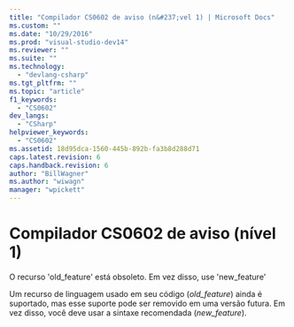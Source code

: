 ```yaml
---
title: "Compilador CS0602 de aviso (n&#237;vel 1) | Microsoft Docs"
ms.custom: ""
ms.date: "10/29/2016"
ms.prod: "visual-studio-dev14"
ms.reviewer: ""
ms.suite: ""
ms.technology: 
  - "devlang-csharp"
ms.tgt_pltfrm: ""
ms.topic: "article"
f1_keywords: 
  - "CS0602"
dev_langs: 
  - "CSharp"
helpviewer_keywords: 
  - "CS0602"
ms.assetid: 18d95dca-1560-445b-892b-fa3b8d288d71
caps.latest.revision: 6
caps.handback.revision: 6
author: "BillWagner"
ms.author: "wiwagn"
manager: "wpickett"
---
```

# Compilador CS0602 de aviso (n&#237;vel 1)
O recurso 'old\_feature' está obsoleto. Em vez disso, use 'new\_feature'  
  
 Um recurso de linguagem usado em seu código \(*old\_feature*\) ainda é suportado, mas esse suporte pode ser removido em uma versão futura. Em vez disso, você deve usar a sintaxe recomendada \(*new\_feature*\).